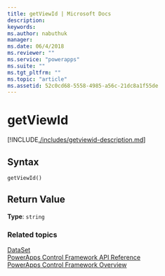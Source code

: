 ```yaml
---
title: getViewId | Microsoft Docs
description: 
keywords:
ms.author: nabuthuk
manager: 
ms.date: 06/4/2018
ms.reviewer: ""
ms.service: "powerapps"
ms.suite: ""
ms.tgt_pltfrm: ""
ms.topic: "article"
ms.assetid: 52c0cd68-5558-4985-a56c-21dc8a1f55de
---
```


# getViewId

[!INCLUDE[./includes/getviewid-description.md](./includes/getviewid-description.md)]

## Syntax

`getViewId()`

## Return Value

**Type**: `string`

### Related topics

[DataSet](../dataset.md)<br />
[PowerApps Control Framework API Reference](../index.md)<br />
[PowerApps Control Framework Overview](../../powerapps-control-framework-overview.md)<br />
